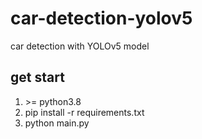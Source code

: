 # car-detection-yolov5
car detection with YOLOv5 model

## get start

1. \>= python3.8
2. pip install -r requirements.txt
3. python main.py

